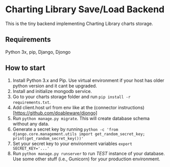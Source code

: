 Charting Library Save/Load Backend
================

This is the tiny backend implementing Charting Library charts storage.

## Requirements
Python 3x, pip, Django, Djongo

## How to start

1. Install Python 3.x and Pip. Use virtual environment if your host has older python version and it cant be upgraded.
2. Install and initialize mongodb service.
3. Go to your charts storage folder and run `pip install -r requirements.txt`.
4. Add client.host url from env like at the (connector instructions)[https://github.com/doableware/djongo]
5. Run `python manage.py migrate`. This will create database schema without any data.
6. Generate a secret key by running `python -c 'from django.core.management.utils import get_random_secret_key; print(get_random_secret_key())'`
7. Set your secret key to your environment variables `export SECRET_KEY='...'`
8. Run `python manage.py runserver` to run *TEST* instance of your database. Use some other stuff (i.e., Gunicorn) for your production environment.
